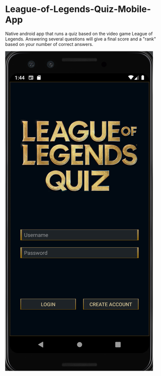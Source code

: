 # League-of-Legends-Quiz-Mobile-App
Native android app that runs a quiz based on the video game League of Legends. 
Answering several questions will give a final score and a "rank" based on your number of correct answers.


![](QuizAppImages/image1.png)
